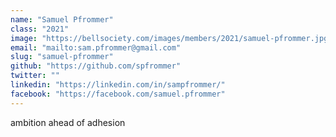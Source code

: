 ```yaml
---
name: "Samuel Pfrommer"
class: "2021"
image: "https://bellsociety.com/images/members/2021/samuel-pfrommer.jpg"
email: "mailto:sam.pfrommer@gmail.com"
slug: "samuel-pfrommer"
github: "https://github.com/spfrommer"
twitter: ""
linkedin: "https://linkedin.com/in/sampfrommer/"
facebook: "https://facebook.com/samuel.pfrommer"
---
```

ambition ahead of adhesion
